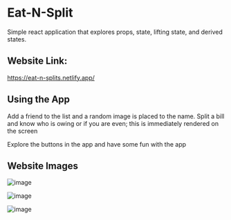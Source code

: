 # Eat-N-Split

Simple react application that explores props, state, lifting state, and derived states.

## Website Link:
https://eat-n-splits.netlify.app/

## Using the App
Add a friend to the list and a random image is placed to the name.
Split a bill and know who is owing or if you are even; this is immediately rendered on the screen

Explore the buttons in the app and have some fun with the app

## Website Images

![image](https://github.com/PraisesAmaiyo/Eat-N-Split/assets/130058029/2b5e33ca-1f63-4df6-bcba-9e5f8259acd5)

![image](https://github.com/PraisesAmaiyo/Eat-N-Split/assets/130058029/0ca3b1b0-2412-435f-bf74-cb0c0d04f94d)

![image](https://github.com/PraisesAmaiyo/Eat-N-Split/assets/130058029/33996665-7c60-4ecb-9848-7d8db82723c7)




